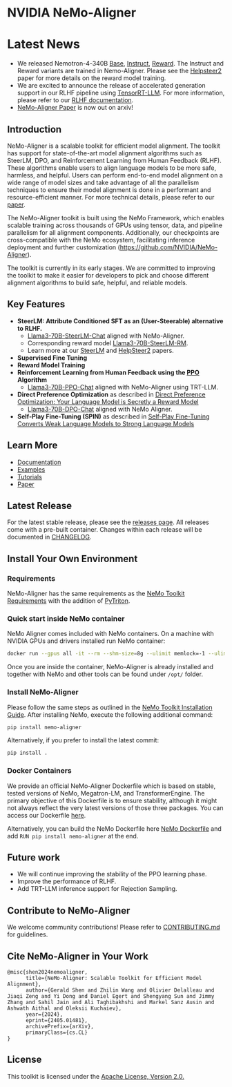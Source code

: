 # NVIDIA NeMo-Aligner

# Latest News
- We released Nemotron-4-340B [Base](https://huggingface.co/nvidia/Nemotron-4-340B-Base), [Instruct](https://huggingface.co/nvidia/Nemotron-4-340B-Instruct), [Reward](https://huggingface.co/nvidia/Nemotron-4-340B-Reward). The Instruct and Reward variants are trained in Nemo-Aligner. Please see the [Helpsteer2](https://arxiv.org/abs/2406.08673) paper for more details on the reward model training.
- We are excited to announce the release of accelerated generation support in our RLHF pipeline using [TensorRT-LLM](https://github.com/NVIDIA/TensorRT-LLM). For more information, please refer to our [RLHF documentation](https://docs.nvidia.com/nemo-framework/user-guide/latest/modelalignment/rlhf.html).
- [NeMo-Aligner Paper](https://arxiv.org/abs/2405.01481) is now out on arxiv!

## Introduction

NeMo-Aligner is a scalable toolkit for efficient model alignment. The toolkit has support for state-of-the-art model alignment algorithms such as SteerLM, DPO, and Reinforcement Learning from Human Feedback (RLHF). These algorithms enable users to align language models to be more safe, harmless, and helpful. Users can perform end-to-end model alignment on a wide range of model sizes and take advantage of all the parallelism techniques to ensure their model alignment is done in a performant and resource-efficient manner. For more technical details, please refer to our [paper](https://arxiv.org/abs/2405.01481).

The NeMo-Aligner toolkit is built using the NeMo Framework, which enables scalable training across thousands of GPUs using tensor, data, and pipeline parallelism for all alignment components. Additionally, our checkpoints are cross-compatible with the NeMo ecosystem, facilitating inference deployment and further customization (https://github.com/NVIDIA/NeMo-Aligner).

The toolkit is currently in its early stages. We are committed to improving the toolkit to make it easier for developers to pick and choose different alignment algorithms to build safe, helpful, and reliable models.

## Key Features

* **SteerLM: Attribute Conditioned SFT as an (User-Steerable) alternative to RLHF.** 
    * [Llama3-70B-SteerLM-Chat](https://huggingface.co/nvidia/Llama3-70B-SteerLM-Chat) aligned with NeMo-Aligner.
    * Corresponding reward model [Llama3-70B-SteerLM-RM](https://huggingface.co/nvidia/Llama3-70B-SteerLM-RM).
    * Learn more at our [SteerLM](https://arxiv.org/abs/2310.05344) and [HelpSteer2](https://arxiv.org/abs/2406.08673) papers.
* **Supervised Fine Tuning**
* **Reward Model Training**
* **Reinforcement Learning from Human Feedback using the [PPO](https://arxiv.org/pdf/1707.06347.pdf) Algorithm**
    * [Llama3-70B-PPO-Chat](https://huggingface.co/nvidia/Llama3-70B-PPO-Chat) aligned with NeMo-Aligner using TRT-LLM.
* **Direct Preference Optimization** as described in [Direct Preference Optimization: Your Language Model is Secretly a Reward Model](https://arxiv.org/pdf/2305.18290)
    * [Llama3-70B-DPO-Chat](https://huggingface.co/nvidia/Llama3-70B-DPO-Chat) aligned with NeMo Aligner.
* **Self-Play Fine-Tuning (SPIN)** as described in [Self-Play Fine-Tuning Converts Weak Language Models to Strong Language Models](https://arxiv.org/pdf/2401.01335)

## Learn More
* [Documentation](https://github.com/NVIDIA/NeMo-Aligner/blob/main/docs/README.md)
* [Examples](https://github.com/NVIDIA/NeMo-Aligner/tree/main/examples/nlp/gpt)
* [Tutorials](https://docs.nvidia.com/nemo-framework/user-guide/latest/modelalignment/index.html)
* [Paper](https://arxiv.org/abs/2405.01481)

## Latest Release

For the latest stable release, please see the [releases page](https://github.com/NVIDIA/NeMo-Aligner/releases). All releases come with a pre-built container. Changes within each release will be documented in [CHANGELOG](https://github.com/NVIDIA/NeMo-Aligner/blob/main/CHANGELOG.md).

## Install Your Own Environment

### Requirements
NeMo-Aligner has the same requirements as the [NeMo Toolkit Requirements](https://github.com/NVIDIA/NeMo#requirements) with the addition of [PyTriton](https://github.com/triton-inference-server/pytriton).

### Quick start inside NeMo container
NeMo Aligner comes included with NeMo containers. On a machine with NVIDIA GPUs and drivers installed run NeMo container:
```bash
docker run --gpus all -it --rm --shm-size=8g --ulimit memlock=-1 --ulimit stack=67108864  nvcr.io/nvidia/nemo:24.07
```
Once you are inside the container, NeMo-Aligner is already installed and together with NeMo and other tools can be found under ```/opt/``` folder.

### Install NeMo-Aligner
Please follow the same steps as outlined in the [NeMo Toolkit Installation Guide](https://github.com/NVIDIA/NeMo#installation).  After installing NeMo, execute the following additional command:
```bash
pip install nemo-aligner
```
Alternatively, if you prefer to install the latest commit:
```bash
pip install .
```

### Docker Containers

We provide an official NeMo-Aligner Dockerfile which is based on stable, tested versions of NeMo, Megatron-LM, and TransformerEngine. The primary objective of this Dockerfile is to ensure stability, although it might not always reflect the very latest versions of those three packages. You can access our Dockerfile [here](https://github.com/NVIDIA/NeMo-Aligner/blob/main/Dockerfile).

Alternatively, you can build the NeMo Dockerfile here [NeMo Dockerfile](https://github.com/NVIDIA/NeMo/blob/main/Dockerfile) and add `RUN pip install nemo-aligner` at the end.

## Future work
- We will continue improving the stability of the PPO learning phase.
- Improve the performance of RLHF.
- Add TRT-LLM inference support for Rejection Sampling.

## Contribute to NeMo-Aligner
We welcome community contributions! Please refer to [CONTRIBUTING.md](https://github.com/NVIDIA/NeMo-Aligner/blob/main/CONTRIBUTING.md) for guidelines.

## Cite NeMo-Aligner in Your Work
```
@misc{shen2024nemoaligner,
      title={NeMo-Aligner: Scalable Toolkit for Efficient Model Alignment},
      author={Gerald Shen and Zhilin Wang and Olivier Delalleau and Jiaqi Zeng and Yi Dong and Daniel Egert and Shengyang Sun and Jimmy Zhang and Sahil Jain and Ali Taghibakhshi and Markel Sanz Ausin and Ashwath Aithal and Oleksii Kuchaiev},
      year={2024},
      eprint={2405.01481},
      archivePrefix={arXiv},
      primaryClass={cs.CL}
}
```

## License
This toolkit is licensed under the [Apache License, Version 2.0.](https://github.com/NVIDIA/NeMo-Aligner/blob/main/LICENSE)

